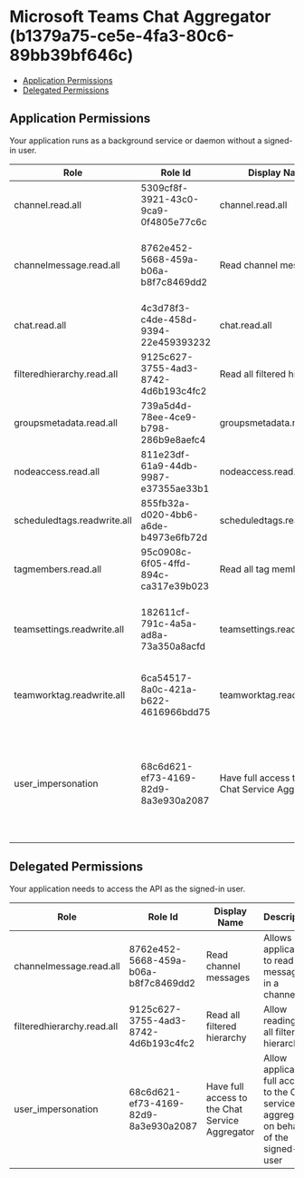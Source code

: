 # Microsoft Teams Chat Aggregator (b1379a75-ce5e-4fa3-80c6-89bb39bf646c)
- [Application Permissions](#application-permissions)
- [Delegated Permissions](#delegated-permissions)

## Application Permissions
Your application runs as a background service or daemon without a signed-in user.

| Role | Role Id | Display Name | Description |
|---|---|---|---|
| channel.read.all | 5309cf8f-3921-43c0-9ca9-0f4805e77c6c | channel.read.all | Allow reading all channel objects |
| channelmessage.read.all | 8762e452-5668-459a-b06a-b8f7c8469dd2 | Read channel messages | Allows an application to read the messages in a channel |
| chat.read.all | 4c3d78f3-c4de-458d-9394-22e459393232 | chat.read.all | Allows reading of all chats |
| filteredhierarchy.read.all | 9125c627-3755-4ad3-8742-4d6b193c4fc2 | Read all filtered hierarchy | Allow reading of all filtered hierarchy |
| groupsmetadata.read.all | 739a5d4d-78ee-4ce9-b798-286b9e8aefc4 | groupsmetadata.read.all | Allows reading all groups meta data |
| nodeaccess.read.all | 811e23df-61a9-44db-9987-e37355ae33b1 | nodeaccess.read.all | Allows read all on node access |
| scheduledtags.readwrite.all | 855fb32a-d020-4bb6-a6de-b4973e6fb72d | scheduledtags.readwrite.all | Update scheduled tasks |
| tagmembers.read.all | 95c0908c-6f05-4ffd-894c-ca317e39b023 | Read all tag members | Allow reading of all tag members |
| teamsettings.readwrite.all | 182611cf-791c-4a5a-ad8a-73a350a8acfd | teamsettings.readwrite.all | Temp. scope for TGS APIs to consume Targeting APIs |
| teamworktag.readwrite.all | 6ca54517-8a0c-421a-b622-4616966bdd75 | teamworktag.readwrite.all | Read or Write Access to Targeting Tag APIs |
| user_impersonation | 68c6d621-ef73-4169-82d9-8a3e930a2087 | Have full access to the Chat Service Aggregator | Allow application full access to the Chat service aggregator on behalf of the signed-in user |

## Delegated Permissions
Your application needs to access the API as the signed-in user. 

| Role | Role Id | Display Name | Description |
|---|---|---|---|
| channelmessage.read.all | 8762e452-5668-459a-b06a-b8f7c8469dd2 | Read channel messages | Allows an application to read the messages in a channel |
| filteredhierarchy.read.all | 9125c627-3755-4ad3-8742-4d6b193c4fc2 | Read all filtered hierarchy | Allow reading of all filtered hierarchy |
| user_impersonation | 68c6d621-ef73-4169-82d9-8a3e930a2087 | Have full access to the Chat Service Aggregator | Allow application full access to the Chat service aggregator on behalf of the signed-in user |

